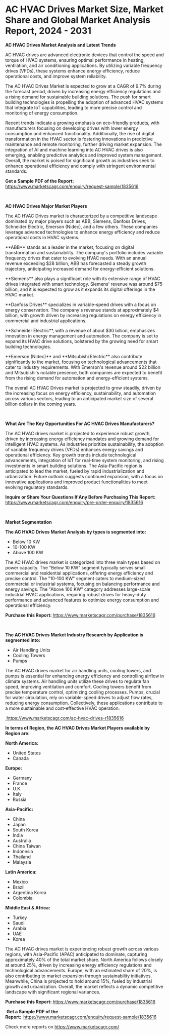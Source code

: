 <p><h1>AC HVAC Drives Market Size, Market Share and Global Market Analysis Report, 2024 - 2031</h1></p><p><strong>AC HVAC Drives Market Analysis and Latest Trends</strong></p>
<p><p>AC HVAC drives are advanced electronic devices that control the speed and torque of HVAC systems, ensuring optimal performance in heating, ventilation, and air conditioning applications. By utilizing variable frequency drives (VFDs), these systems enhance energy efficiency, reduce operational costs, and improve system reliability.</p><p>The AC HVAC Drives Market is expected to grow at a CAGR of 9.7% during the forecast period, driven by increasing energy efficiency regulations and a rising demand for sustainable building solutions. The push for smart building technologies is propelling the adoption of advanced HVAC systems that integrate IoT capabilities, leading to more precise control and monitoring of energy consumption.</p><p>Recent trends indicate a growing emphasis on eco-friendly products, with manufacturers focusing on developing drives with lower energy consumption and enhanced functionality. Additionally, the rise of digital transformation in the HVAC sector is fostering innovations in predictive maintenance and remote monitoring, further driving market expansion. The integration of AI and machine learning into AC HVAC drives is also emerging, enabling predictive analytics and improved system management. Overall, the market is poised for significant growth as industries seek to enhance operational efficiency and comply with stringent environmental standards.</p></p>
<p><strong>Get a Sample PDF of the Report:&nbsp;</strong> <a href="https://www.marketscagr.com/enquiry/request-sample/1835616?utm_campaign=1879&utm_medium=2&utm_source=Github&utm_content=ia&utm_term=31122024&utm_id=ac-hvac-drives">https://www.marketscagr.com/enquiry/request-sample/1835616</a></p>
<p>&nbsp;</p>
<p><strong>AC HVAC Drives Major Market Players</strong></p>
<p><p>The AC HVAC Drives market is characterized by a competitive landscape dominated by major players such as ABB, Siemens, Danfoss Drives, Schneider Electric, Emerson (Nidec), and a few others. These companies leverage advanced technologies to enhance energy efficiency and reduce operational costs in HVAC systems.</p><p>**ABB** stands as a leader in the market, focusing on digital transformation and sustainability. The company's portfolio includes variable frequency drives that cater to evolving HVAC needs. With an annual revenue exceeding $28 billion, ABB has forecasted a steady growth trajectory, anticipating increased demand for energy-efficient solutions.</p><p>**Siemens** also plays a significant role with its extensive range of HVAC drives integrated with smart technology. Siemens' revenue was around $75 billion, and it is expected to grow as it expands its digital offerings in the HVAC market.</p><p>**Danfoss Drives** specializes in variable-speed drives with a focus on energy conservation. The company's revenue stands at approximately $4 billion, with growth driven by increasing regulations on energy efficiency in commercial and industrial applications.</p><p>**Schneider Electric**, with a revenue of about $30 billion, emphasizes innovation in energy management and automation. The company is set to expand its HVAC drive solutions, bolstered by the growing need for smart building technologies.</p><p>**Emerson (Nidec)** and **Mitsubishi Electric** also contribute significantly to the market, focusing on technological advancements that cater to industry requirements. With Emerson's revenue around $22 billion and Mitsubishi's notable presence, both companies are expected to benefit from the rising demand for automation and energy-efficient systems.</p><p>The overall AC HVAC Drives market is projected to grow steadily, driven by the increasing focus on energy efficiency, sustainability, and automation across various sectors, leading to an anticipated market size of several billion dollars in the coming years.</p></p>
<p>&nbsp;</p>
<p><strong>What Are The Key Opportunities For AC HVAC Drives Manufacturers?</strong></p>
<p><p>The AC HVAC drives market is projected to experience robust growth, driven by increasing energy efficiency mandates and growing demand for intelligent HVAC systems. As industries prioritize sustainability, the adoption of variable frequency drives (VFDs) enhances energy savings and operational efficiency. Key growth trends include technological advancements, integration of IoT for real-time system monitoring, and rising investments in smart building solutions. The Asia-Pacific region is anticipated to lead the market, fueled by rapid industrialization and urbanization. Future outlook suggests continued expansion, with a focus on innovative applications and improved product functionalities to meet evolving regulatory standards.</p></p>
<p><strong>Inquire or Share Your Questions If Any Before Purchasing This Report:</strong> <a href="https://www.marketscagr.com/enquiry/pre-order-enquiry/1835616?utm_campaign=1879&utm_medium=2&utm_source=Github&utm_content=ia&utm_term=31122024&utm_id=ac-hvac-drives">https://www.marketscagr.com/enquiry/pre-order-enquiry/1835616</a></p>
<p>&nbsp;</p>
<p><strong>Market Segmentation</strong></p>
<p><strong>The AC HVAC Drives Market Analysis by types is segmented into:</strong></p>
<p><ul><li>Below 10 KW</li><li>10-100 KW</li><li>Above 100 KW</li></ul></p>
<p><p>The AC HVAC drives market is categorized into three main types based on power capacity. The "Below 10 KW" segment typically serves small commercial and residential applications, offering energy efficiency and precise control. The "10-100 KW" segment caters to medium-sized commercial or industrial systems, focusing on balancing performance and energy savings. The "Above 100 KW" category addresses large-scale industrial HVAC applications, requiring robust drives for heavy-duty performance and advanced features to optimize energy consumption and operational efficiency.</p></p>
<p><strong>Purchase this Report:&nbsp;</strong><a href="https://www.marketscagr.com/purchase/1835616?utm_campaign=1879&utm_medium=2&utm_source=Github&utm_content=ia&utm_term=31122024&utm_id=ac-hvac-drives">https://www.marketscagr.com/purchase/1835616</a></p>
<p>&nbsp;</p>
<p><strong>The AC HVAC Drives Market Industry Research by Application is segmented into:</strong></p>
<p><ul><li>Air Handling Units</li><li>Cooling Towers</li><li>Pumps</li></ul></p>
<p><p>The AC HVAC drives market for air handling units, cooling towers, and pumps is essential for enhancing energy efficiency and controlling airflow in climate systems. Air handling units utilize these drives to regulate fan speed, improving ventilation and comfort. Cooling towers benefit from precise temperature control, optimizing cooling processes. Pumps, crucial for water circulation, rely on variable-speed drives to adjust flow rates, reducing energy consumption. Collectively, these applications contribute to a more sustainable and cost-effective HVAC operation.</p></p>
<p><a href="https://www.marketscagr.com/ac-hvac-drives-r1835616?utm_campaign=1879&utm_medium=2&utm_source=Github&utm_content=ia&utm_term=31122024&utm_id=ac-hvac-drives">&nbsp;https://www.marketscagr.com/ac-hvac-drives-r1835616</a></p>
<p><strong>In terms of Region, the AC HVAC Drives Market Players available by Region are:</strong></p>
<p>
    <p> <strong> North America: </strong>
        <ul>
            <li>United States</li>
            <li>Canada</li>
        </ul>
        </p> 
    <p> <strong> Europe: </strong>
        <ul>
            <li>Germany</li>
            <li>France</li>
            <li>U.K.</li>
            <li>Italy</li>
            <li>Russia</li>
        </ul>
        </p> 
    <p> <strong> Asia-Pacific: </strong>
        <ul>
            <li>China</li>
            <li>Japan</li>
            <li>South Korea</li>
            <li>India</li>
            <li>Australia</li>
            <li>China Taiwan</li>
            <li>Indonesia</li>
            <li>Thailand</li>
            <li>Malaysia</li>
        </ul>
        </p> 
    <p> <strong> Latin America: </strong>
        <ul>
            <li>Mexico</li>
            <li>Brazil</li>
            <li>Argentina Korea</li>
            <li>Colombia</li>
        </ul>
        </p> 
    <p> <strong> Middle East & Africa: </strong>
        <ul>
            <li>Turkey</li>
            <li>Saudi</li>
            <li>Arabia</li>
            <li>UAE</li>
            <li>Korea</li>
        </ul>
    </p>
    </p>
<p><p>The AC HVAC drives market is experiencing robust growth across various regions, with Asia-Pacific (APAC) anticipated to dominate, capturing approximately 40% of the total market share. North America follows closely at around 25%, driven by increasing energy efficiency regulations and technological advancements. Europe, with an estimated share of 20%, is also contributing to market expansion through sustainability initiatives. Meanwhile, China is projected to hold around 15%, fueled by industrial growth and urbanization. Overall, the market reflects a dynamic competitive landscape with significant regional variances.</p></p>
<p><strong>Purchase this Report: </strong><a href="https://www.marketscagr.com/purchase/1835616?utm_campaign=1879&utm_medium=2&utm_source=Github&utm_content=ia&utm_term=31122024&utm_id=ac-hvac-drives">https://www.marketscagr.com/purchase/1835616</a></p>
<p>&nbsp;<strong>Get a Sample PDF of the Report:&nbsp;&nbsp;</strong><a href="https://www.marketscagr.com/enquiry/request-sample/1835616?utm_campaign=1879&utm_medium=2&utm_source=Github&utm_content=ia&utm_term=31122024&utm_id=ac-hvac-drives">https://www.marketscagr.com/enquiry/request-sample/1835616</a></p>
<p><strong></strong></p>
<p>Check more reports on <a href="https://www.marketscagr.com/?utm_campaign=1879&utm_medium=2&utm_source=Github&utm_content=ia&utm_term=31122024&utm_id=ac-hvac-drives">https://www.marketscagr.com/</a></p>